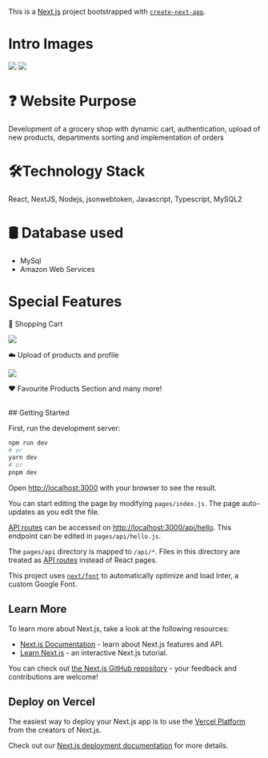 This is a [Next.js](https://nextjs.org/) project bootstrapped with [`create-next-app`](https://github.com/vercel/next.js/tree/canary/packages/create-next-app).
<h1>Intro Images</h1>
<img src="https://github.com/AlexaBailey/FoodMart-project/assets/93386868/f33fba8d-0370-410a-94f8-c8da924686f8"/>
<img src="https://github.com/AlexaBailey/FoodMart-project/assets/93386868/c1150d0c-d7a0-45d8-a8a0-d437c9d8ad9d"/>
<h1>❓ Website Purpose</h1>
<p>Development of a grocery shop with dynamic cart, authentication, upload of new products, departments sorting and implementation of orders</p>
<h1>🛠️Technology Stack</h1>
<p>React, NextJS, Nodejs, jsonwebtoken, Javascript, Typescript, MySQL2</p>
<h1>🛢️ Database used</h1>
<ul>
<li>MySql</li>
<li>Amazon Web Services</li>
</ul>
<h1>Special Features</h1>
<p>🛒 Shopping Cart</p>

<img src="https://github.com/AlexaBailey/FoodMart-project/assets/93386868/433cb64e-cd4e-4095-99b0-fec1a6302c18"/>
<p>☁️ Upload of products and profile<p>
<img src="https://github.com/AlexaBailey/FoodMart-project/assets/93386868/10741272-fbe5-40d1-b42a-b89a3cc8e5e4"/>
  <p>❤️ Favourite Products Section and many more!</p><br/>
## Getting Started

First, run the development server:

```bash
npm run dev
# or
yarn dev
# or
pnpm dev
```

Open [http://localhost:3000](http://localhost:3000) with your browser to see the result.

You can start editing the page by modifying `pages/index.js`. The page auto-updates as you edit the file.

[API routes](https://nextjs.org/docs/api-routes/introduction) can be accessed on [http://localhost:3000/api/hello](http://localhost:3000/api/hello). This endpoint can be edited in `pages/api/hello.js`.

The `pages/api` directory is mapped to `/api/*`. Files in this directory are treated as [API routes](https://nextjs.org/docs/api-routes/introduction) instead of React pages.

This project uses [`next/font`](https://nextjs.org/docs/basic-features/font-optimization) to automatically optimize and load Inter, a custom Google Font.

## Learn More

To learn more about Next.js, take a look at the following resources:

- [Next.js Documentation](https://nextjs.org/docs) - learn about Next.js features and API.
- [Learn Next.js](https://nextjs.org/learn) - an interactive Next.js tutorial.

You can check out [the Next.js GitHub repository](https://github.com/vercel/next.js/) - your feedback and contributions are welcome!

## Deploy on Vercel

The easiest way to deploy your Next.js app is to use the [Vercel Platform](https://vercel.com/new?utm_medium=default-template&filter=next.js&utm_source=create-next-app&utm_campaign=create-next-app-readme) from the creators of Next.js.

Check out our [Next.js deployment documentation](https://nextjs.org/docs/deployment) for more details.
